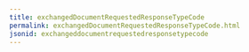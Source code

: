 ```yaml
---
title: exchangedDocumentRequestedResponseTypeCode
permalink: exchangedDocumentRequestedResponseTypeCode.html
jsonid: exchangeddocumentrequestedresponsetypecode
---
```


